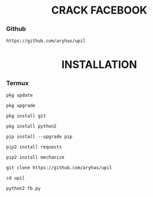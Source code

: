 <H1 align="center">
CRACK FACEBOOK
</H1>

### Github

    https://github.com/aryhas/upil


<H1 align="center">
INSTALLATION
</H1>
 
    
### Termux

    pkg update

    pkg upgrade

    pkg install git

    pkg install python2

    pip install --upgrade pip

    pip2 install requests

    pip2 install mechanize

    git clone https://github.com/aryhas/upil

    cd upil

    python2 fb.py
